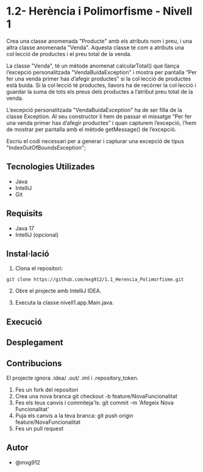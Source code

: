 # 1.2- Herència i Polimorfisme - Nivell 1



Crea una classe anomenada "Producte" amb els atributs nom i preu, i una altra classe anomenada "Venda". Aquesta classe 
té com a atributs una col·lecció de productes i el preu total de la venda.

La classe "Venda", té un mètode anomenat calcularTotal() que llança l’excepció personalitzada "VendaBuidaException" 
i mostra per pantalla “Per fer una venda primer has d’afegir productes” si la col·lecció de productes està buida. Si 
la col·lecció té productes, llavors ha de recórrer la col·lecció i guardar la suma de tots els preus dels productes a 
l’atribut preu total de la venda.

L’excepció personalitzada "VendaBuidaException" ha de ser filla de la classe Exception. Al seu constructor li hem de 
passar el missatge  “Per fer una venda primer has d’afegir productes” i quan capturem l’excepció, l’hem de mostrar per
pantalla amb el mètode getMessage() de l’excepció.

Escriu el codi necessari per a generar i capturar una excepció de tipus "IndexOutOfBoundsException";



## Tecnologies Utilizades
* Java
* IntelliJ
* Git

## Requisits
* Java 17
* IntelliJ (opcional)

## Instal·lació

1. Clona el repositori:
```
git clone https://github.com/mxg912/1.1_Herencia_Polimorfisme.git
```
2. Obre el projecte amb IntelliJ IDEA.

3. Executa la classe nivell1.app.Main.java.

## Execució

## Desplegament

## Contribucions
El projecte ignora .idea/ .out/  .iml i .repository_token.

1. Fes un fork del repositori
2. Crea una nova branca   git checkout -b feature/NovaFuncionalitat
3. Fes els teus canvis i commiteja'ls:   git commit -m 'Afegeix Nova Funcionalitat'
4. Puja els canvis a la teva branca:   git push origin feature/NovaFuncionalitat
5. Fes un pull request

## Autor
* @mxg912

